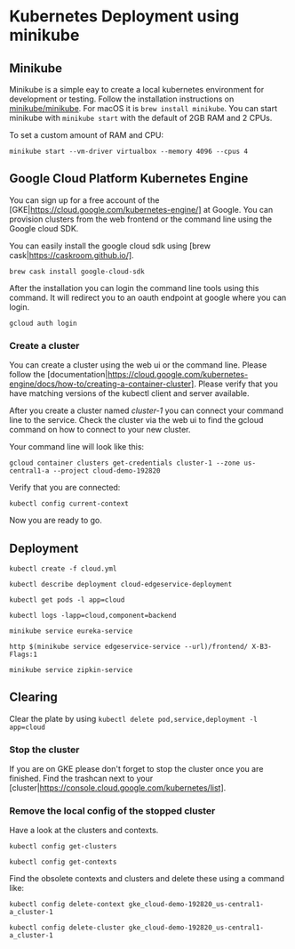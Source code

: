 # Kubernetes Deployment using minikube

## Minikube

Minikube is a simple eay to create a local kubernetes environment for development or testing.
Follow the installation instructions on [minikube/minikube](https://github.com/kubernetes/minikube). For macOS it is `brew install minikube`.
You can start minikube with `minikube start` with the default of 2GB RAM and 2 CPUs.

To set a custom amount of RAM and CPU:

`minikube start --vm-driver virtualbox --memory 4096 --cpus 4`

## Google Cloud Platform Kubernetes Engine

You can sign up for a free account of the [GKE|https://cloud.google.com/kubernetes-engine/] at Google. You can provision clusters from the web frontend or the command line using the Google cloud SDK.

You can easily install the google cloud sdk using [brew cask|https://caskroom.github.io/].

`brew cask install google-cloud-sdk`

After the installation you can login the command line tools using this command. It will redirect you to an oauth endpoint at google where you can login.

`gcloud auth login`

### Create a cluster

You can create a cluster using the web ui or the command line. Please follow the [documentation|https://cloud.google.com/kubernetes-engine/docs/how-to/creating-a-container-cluster]. Please verify that you have matching versions of the kubectl client and server available.

After you create a cluster named _cluster-1_ you can connect your command line to the service. Check the cluster via the web ui to find the gcloud command on how to connect to your new cluster.

Your command line will look like this:

`gcloud container clusters get-credentials cluster-1 --zone us-central1-a --project cloud-demo-192820`

Verify that you are connected:

`kubectl config current-context`

Now you are ready to go.

## Deployment

```
kubectl create -f cloud.yml

kubectl describe deployment cloud-edgeservice-deployment

kubectl get pods -l app=cloud

kubectl logs -lapp=cloud,component=backend

minikube service eureka-service

http $(minikube service edgeservice-service --url)/frontend/ X-B3-Flags:1

minikube service zipkin-service

```

## Clearing

Clear the plate by using `kubectl delete pod,service,deployment -l app=cloud`


### Stop the cluster

If you are on GKE please don't forget to stop the cluster once you are finished. Find the trashcan next to your [cluster|https://console.cloud.google.com/kubernetes/list].

### Remove the local config of the stopped cluster

Have a look at the clusters and contexts.

```
kubectl config get-clusters

kubectl config get-contexts
```

Find the obsolete contexts and clusters and delete these using a command like:

```
kubectl config delete-context gke_cloud-demo-192820_us-central1-a_cluster-1

kubectl config delete-cluster gke_cloud-demo-192820_us-central1-a_cluster-1
```


